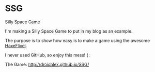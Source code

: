 SSG
===

Silly Space Game

I'm making a Silly Space Game to put in my blog as an example.

The purpose is to show how easy is to make a game using the awesome <a href="http://haxeflixel.com">HaxeFlixel</a>.

I never used GitHub, so enjoy this mess! ( :


The Game: http://droidalex.github.io/SSG/
